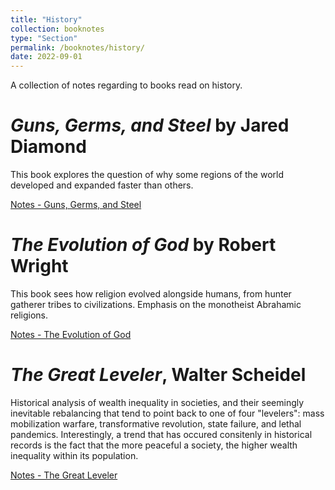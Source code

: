 ```yaml
---
title: "History"
collection: booknotes
type: "Section"
permalink: /booknotes/history/
date: 2022-09-01
---
```


A collection of notes regarding to books read on history.

# *Guns, Germs, and Steel* by Jared Diamond 
This book explores the question of why some regions of the world developed and expanded faster than others.

[Notes - Guns, Germs, and Steel](https://john-lyne.github.io/booknotes/history/ggs)

# *The Evolution of God* by Robert Wright
This book sees how religion evolved alongside humans, from hunter gatherer tribes to civilizations. Emphasis on the monotheist Abrahamic religions.

[Notes - The Evolution of God](https://john-lyne.github.io/booknotes/history/evo_god)

# *The Great Leveler*, Walter Scheidel
Historical analysis of wealth inequality in societies, and their seemingly inevitable rebalancing that tend to point back to one of four "levelers": mass mobilization warfare, transformative revolution, state failure, and lethal pandemics. Interestingly, a trend that has occured consitenly in historical records is the fact that the more peaceful a society, the higher wealth inequality within its population.

[Notes - The Great Leveler](https://john-lyne.github.io/booknotes/history/leveler)
